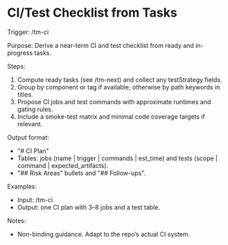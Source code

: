 # CI/Test Checklist from Tasks

Trigger: /tm-ci

Purpose: Derive a near-term CI and test checklist from ready and in-progress tasks.

Steps:

1. Compute ready tasks (see /tm-next) and collect any testStrategy fields.
2. Group by component or tag if available; otherwise by path keywords in titles.
3. Propose CI jobs and test commands with approximate runtimes and gating rules.
4. Include a smoke-test matrix and minimal code coverage targets if relevant.

Output format:

- "# CI Plan"
- Tables: jobs (name | trigger | commands | est_time) and tests (scope | command | expected_artifacts).
- "## Risk Areas" bullets and "## Follow-ups".

Examples:

- Input: /tm-ci
- Output: one CI plan with 3–8 jobs and a test table.

Notes:

- Non-binding guidance. Adapt to the repo’s actual CI system.
